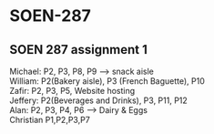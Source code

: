# SOEN-287
SOEN 287 assignment 1
-----------------
Michael: P2, P3, P8, P9 --> snack aisle<br/>
William: P2(Bakery aisle), P3 (French Baguette), P10<br/>
Zafir: P2, P3, P5, Website hosting<br/>
Jeffery: P2(Beverages and Drinks), P3, P11, P12 <br/>
Alan: P2, P3, P4, P6 --> Dairy & Eggs <br/>
Christian P1,P2,P3,P7<br/>
